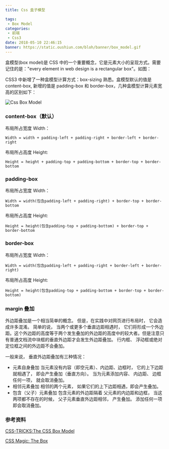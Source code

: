```yaml
---
title: Css 盒子模型

tags:
 - Box Model
categories:
 - 前端
 - Css3
date: 2018-05-10 22:46:15
banner: https://static.oushiun.com/bloh/banner/box_model.gif
---
```


盒模型(box model)是 CSS 中的一个重要概念，它是元素大小的呈现方式。需要记住的是："every element in web design is a rectangular box"。如图：

<!-- more -->

CSS3 中新增了一种盒模型计算方式：box-sizing 熟悉。盒模型默认的值是 content-box, 新增的值是 padding-box 和 border-box，几种盒模型计算元素宽高的区别如下：

![Css Box Model](https://static.oushiun.com/box-model.svg)

### content-box（默认）

布局所占宽度 Width：

`Width = width + padding-left + padding-right + border-left + border-right`

布局所占高度 Height:

`Height = height + padding-top + padding-bottom + border-top + border-bottom`

### padding-box

布局所占宽度 Width：

`Width = width(包含padding-left + padding-right) + border-top + border-bottom`

布局所占高度 Height:

`Height = height(包含padding-top + padding-bottom) + border-top + border-bottom`

### border-box

布局所占宽度 Width：

`Width = width(包含padding-left + padding-right + border-left + border-right)`

布局所占高度 Height:

`Height = height(包含padding-top + padding-bottom + border-top + border-bottom)`

### margin 叠加

外边距叠加是一个相当简单的概念。 但是，在实践中对网页进行布局时， 它会造成许多混淆。 简单的说， 当两个或更多个垂直边距相遇时， 它们将形成一个外边距。这个外边距的高度等于两个发生叠加的外边距的高度中的较大者。但是注意只有普通文档流中块框的垂直外边距才会发生外边距叠加。 行内框、 浮动框或绝对定位框之间的外边距不会叠加。

一般来说， 垂直外边距叠加有三种情况：

*   元素自身叠加 当元素没有内容（即空元素）、内边距、边框时， 它的上下边距就相遇了， 即会产生叠加（垂直方向）。 当为元素添加内容、 内边距、 边框任何一项， 就会取消叠加。
*   相邻元素叠加 相邻的两个元素， 如果它们的上下边距相遇，即会产生叠加。
*   包含（父子）元素叠加 包含元素的外边距隔着 父元素的内边距和边框， 当这两项都不存在的时候， 父子元素垂直外边距相邻， 产生叠加。 添加任何一项即会取消叠加。

### 参考资料

[CSS-TRICKS:The CSS Box Model](https://css-tricks.com/the-css-box-model/)

[CSS Magic: The Box](http://adamschwartz.co/magic-of-css/chapters/1-the-box/)
